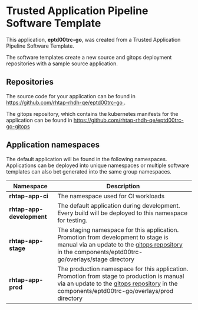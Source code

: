# Trusted Application Pipeline Software Template

This application, **eptd00trc-go**, was created from a Trusted Application Pipeline Software Template.

The software templates create a new source and gitops deployment repositories with a sample source application. 

## Repositories

The source code for your application can be found in [https://github.com/rhtap-rhdh-qe/eptd00trc-go ](https://github.com/rhtap-rhdh-qe/eptd00trc-go ).
 
The gitops repository, which contains the kubernetes manifests for the application can be found in 
[https://github.com/rhtap-rhdh-qe/eptd00trc-go-gitops ](https://github.com/rhtap-rhdh-qe/eptd00trc-go-gitops ) 

## Application namespaces 

The default application will be found in the following namespaces. Applications can be deployed into unique namespaces or multiple software templates can also bet generated into the same group namespaces.  

|  Namespace   |  Description   |  
| -------- | -------- |
| **rhtap-app-ci** | The namespace used for CI workloads |
| **rhtap-app-development** | The default application during development. Every build will be deployed to this namespace for testing. |
| **rhtap-app-stage** | The staging namespace for this application. Promotion from development to stage is manual via an update to the [gitops repository](https://github.com/rhtap-rhdh-qe/eptd00trc-go-gitops ) in the components/eptd00trc-go/overlays/stage directory |
| **rhtap-app-prod** | The production namespace for this application. Promotion from stage to production is manual via an update to the [gitops repository](https://github.com/rhtap-rhdh-qe/eptd00trc-go-gitops ) in the components/eptd00trc-go/overlays/prod directory |